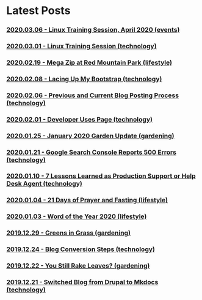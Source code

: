 ﻿---
date: 2019-12-22
description: Information about this blog and Kenny Robinson.
author: Kenny Robinson
---

# Latest Posts

### [2020.03.06 - Linux Training Session, April 2020 (events)](/events/2020.03.06-linux-training-session-april-2020) 
### [2020.03.01 - Linux Training Session (technology)](/technology/2020.03.01-linux-training-session) 
### [2020.02.19 - Mega Zip at Red Mountain Park (lifestyle)](/lifestyle/2020.02.19-mega-zip-at-red-mountain-park) 
### [2020.02.08 - Lacing Up My Bootstrap (technology)](/technology/2020.02.08-lacing-up-my-bootstrap) 
### [2020.02.06 - Previous and Current Blog Posting Process (technology)](/technology/2020.02.06-previous-and-current-blog-posting-process) 
### [2020.02.01 - Developer Uses Page (technology)](/technology/2020.02.01-developer-uses-page) 
### [2020.01.25 - January 2020 Garden Update (gardening)](/gardening/2020.01.25-january-2020-garden-update) 
### [2020.01.21 - Google Search Console Reports 500 Errors (technology)](/technology/2020.01.21-google-search-console-reports-500-errors) 
### [2020.01.10 - 7 Lessons Learned as Production Support or Help Desk Agent (technology)](/technology/2020.01.10-7-lessons-from-production-support) 
### [2020.01.04 - 21 Days of Prayer and Fasting  (lifestyle)](/lifestyle/2020.01.04-21-days-of-prayer-and-fasting) 
### [2020.01.03 - Word of the Year 2020 (lifestyle)](/lifestyle/2020.01.03-word-of-the-year) 
### [2019.12.29 - Greens in Grass (gardening)](/gardening/2019.12.29-greens-in-grass) 
### [2019.12.24 - Blog Conversion Steps (technology)](/technology/2019.12.24-blog-conversion-steps) 
### [2019.12.22 - You Still Rake Leaves? (gardening)](/gardening/2019.12.22-you-still-rake-leaves) 
### [2019.12.21 - Switched Blog from Drupal to Mkdocs (technology)](/technology/2019.12.21-switched-blog-from-drupal-to-mkdocs) 
